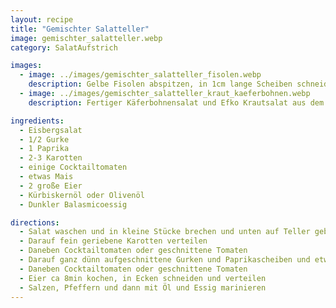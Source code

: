```yaml
---
layout: recipe
title: "Gemischter Salatteller"
image: gemischter_salatteller.webp
category: SalatAufstrich

images:
  - image: ../images/gemischter_salatteller_fisolen.webp
    description: Gelbe Fisolen abspitzen, in 1cm lange Scheiben schneiden, 10min in Wasser mit etwas Suppenwürze (oder Salzwasser?) kochen, auskühlen lassen, mit 1 Zwiebel und 1-2 Knoblauchzehen (beides fein gehackt) vermischen, Olivenöl, Balsamico. Fertig marinierten Fisolensalat auf anderen Salat und Kürbiskernöl + Balsamico. Schmeckt super!
  - image: ../images/gemischter_salatteller_kraut_kaeferbohnen.webp
    description: Fertiger Käferbohnensalat und Efko Krautsalat aus dem Glas passen auch super dazu!

ingredients:
  - Eisbergsalat
  - 1/2 Gurke
  - 1 Paprika
  - 2-3 Karotten
  - einige Cocktailtomaten
  - etwas Mais
  - 2 große Eier
  - Kürbiskernöl oder Olivenöl
  - Dunkler Balasmicoessig

directions:
  - Salat waschen und in kleine Stücke brechen und unten auf Teller geben
  - Darauf fein geriebene Karotten verteilen
  - Daneben Cocktailtomaten oder geschnittene Tomaten
  - Darauf ganz dünn aufgeschnittene Gurken und Paprikascheiben und etwas salzen
  - Daneben Cocktailtomaten oder geschnittene Tomaten
  - Eier ca 8min kochen, in Ecken schneiden und verteilen
  - Salzen, Pfeffern und dann mit Öl und Essig marinieren
---
```

